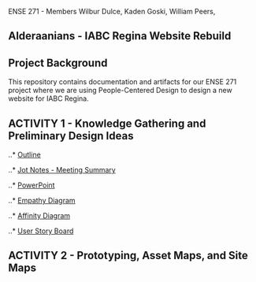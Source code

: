 ENSE 271 - Members Wilbur Dulce, Kaden Goski, William Peers, 
## Alderaanians - IABC Regina Website Rebuild


## Project Background

This repository contains documentation and artifacts for our ENSE 271 project where we are using People-Centered Design to design a new website for IABC Regina.


## ACTIVITY 1 - Knowledge Gathering and Preliminary Design Ideas

..* [Outline](https://github.com/WillPeers/ENSE271/blob/main/Activity1/Alderaanians%20-%20Project%20Outline.pdf)

..* [Jot Notes - Meeting Summary](https://github.com/WillPeers/ENSE271/blob/main/Activity1/Customer%20Notes.md)

..* [PowerPoint](https://github.com/WillPeers/ENSE271/blob/main/Activity1/Alderaanians.pptx)

..* [Empathy Diagram](https://docs.google.com/drawings/d/1G3OAwxyU7FmqWh9Vm1MUa2k9uglqOXaC_EX4plIDo-U/edit?usp=sharing)

..* [Affinity Diagram](https://docs.google.com/spreadsheets/d/1gAhIV9ScGBu8lz1HPld2zPeMTV168TnkoKltaLPN7kc/edit?usp=sharing)

..* [User Story Board](https://landofooo.storiesonboard.com/m/alderaanians)


## ACTIVITY 2 - Prototyping, Asset Maps, and Site Maps






